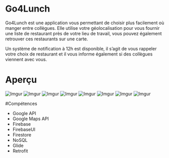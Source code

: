 # Go4Lunch

Go4Lunch est une application vous permettant de choisir plus facilement où manger entre collègues. Elle utilise votre géolocalisation pour vous fournir une liste de restaurant près de votre lieu de travail, vous pouvez également retrouver ces restaurants sur une carte.

Un système de notification à 12h est disponible, il s’agit de vous rappeler votre choix de restaurant et il vous informe également si des collègues viennent avec vous.

# Aperçu

![Imgur](https://i.imgur.com/vrlfjAp.png)
![Imgur](https://i.imgur.com/95L9DlJ.png)
![Imgur](https://i.imgur.com/4OidENN.png)
![Imgur](https://i.imgur.com/Azd9ZJV.png)
![Imgur](https://i.imgur.com/5bPDiT9.png)
![Imgur](https://i.imgur.com/EqI6SQz.png)
![Imgur](https://i.imgur.com/5cGPj5E.png)
![Imgur](https://i.imgur.com/3LGKbtp.png)

#Compétences

* Google API
* Google Maps API
* Firebase
* FirebaseUI
* Firestore
* NoSQL
* Glide
* Retrofit
